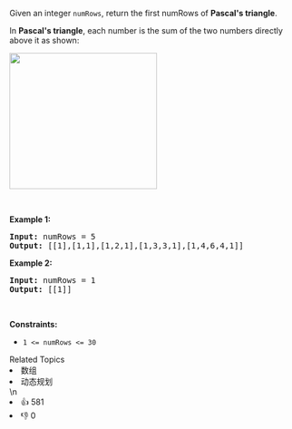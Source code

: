 <p>Given an integer <code>numRows</code>, return the first numRows of <strong>Pascal&#39;s triangle</strong>.</p>

<p>In <strong>Pascal&#39;s triangle</strong>, each number is the sum of the two numbers directly above it as shown:</p>
<img alt="" src="https://upload.wikimedia.org/wikipedia/commons/0/0d/PascalTriangleAnimated2.gif" style="height:240px; width:260px" />
<p>&nbsp;</p>
<p><strong>Example 1:</strong></p>
<pre><strong>Input:</strong> numRows = 5
<strong>Output:</strong> [[1],[1,1],[1,2,1],[1,3,3,1],[1,4,6,4,1]]
</pre><p><strong>Example 2:</strong></p>
<pre><strong>Input:</strong> numRows = 1
<strong>Output:</strong> [[1]]
</pre>
<p>&nbsp;</p>
<p><strong>Constraints:</strong></p>

<ul>
	<li><code>1 &lt;= numRows &lt;= 30</code></li>
</ul>
<div><div>Related Topics</div><div><li>数组</li><li>动态规划</li></div></div>\n<div><li>👍 581</li><li>👎 0</li></div>